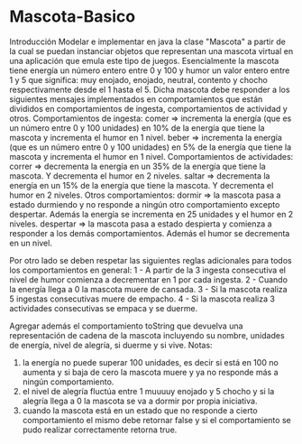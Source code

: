 # Mascota-Basico
Introducción
Modelar e implementar en java la clase "Mascota" a partir de la cual se puedan instanciar objetos que representan una mascota virtual en una aplicación que emula este tipo de juegos.
Esencialmente la mascota tiene energía un número entero entre 0 y 100 y humor un valor entero entre 1 y 5 que significa: muy enojado, enojado, neutral, contento y chocho respectivamente desde el 1 hasta el 5.
Dicha mascota debe responder a los siguientes mensajes implementados en comportamientos que están divididos en comportamientos de ingesta, comportamientos de actividad y otros.
Comportamientos de ingesta:
comer => incrementa la energía (que es un número entre 0 y 100 unidades) en 10% de la energía que tiene la mascota y incrementa el humor en 1 nivel.
beber => incrementa la energía (que es un número entre 0 y 100 unidades) en 5% de la energía que tiene la mascota y incrementa el humor en 1 nivel.
Comportamientos de actividades:
correr => decrementa la energía en un 35% de la energía que tiene la mascota. Y decrementa el humor en 2 niveles.
saltar => decrementa la energía en un 15% de la energía que tiene la mascota. Y decrementa el humor en 2 niveles.
Otros comportamientos:
dormir => la mascota pasa a estado durmiendo y no responde a ningún otro comportamiento excepto despertar. Además la energía se incrementa en 25 unidades y el humor en 2 niveles.
despertar => la mascota pasa a estado despierta y comienza a responder a los demás comportamientos. Además el humor se decrementa en un nivel.

Por otro lado se deben respetar las siguientes reglas adicionales para todos los comportamientos en general:
1 - A partir de la 3 ingesta consecutiva el nivel de humor comienza a decrementar en 1 por cada ingesta.
2 - Cuando la energía llega a 0 la mascota muere de cansada.
3 - Si la mascota realiza 5 ingestas consecutivas muere de empacho.
4 - Si la mascota realiza 3 actividades consecutivas se empaca y se duerme.

Agregar además el comportamiento toString que devuelva una representación de cadena de la mascota incluyendo su nombre, unidades de energía, nivel de alegría, si duerme y si vive.
Notas:
1. la energía no puede superar 100 unidades, es decir si está en 100 no aumenta y si baja de cero la mascota muere y ya no responde más a ningún comportamiento.
2. el nivel de alegría fluctúa entre 1 muuuuy enojado y 5 chocho y si la alegría llega a 0 la mascota se va a dormir por propia iniciativa.
3. cuando la mascota está en un estado que no responde a cierto comportamiento el mismo debe retornar false y si el comportamiento se pudo realizar correctamente retorna true.